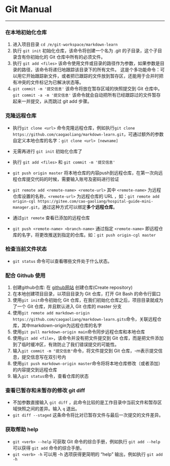 # Git Manual
****
### 在本地初始化仓库

1. 进入项目目录 `cd /e/git-workspace/markdown-learn`
2. 执行 `git init` 初始化仓库，该命令将创建一个名为 .git 的子目录，这个子目录含有你初始化的 Git 仓库中所有的必须文件。
3. 执行 `git add <files>` 该命令使用文件或目录的路径作为参数，如果参数是目录的路径，该命令将递归地跟踪该目录下的所有文件。
这是个多功能命令：可以用它开始跟踪新文件，或者把已跟踪的文件放到暂存区，还能用于合并时把有冲突的文件标记为已解决状态等。
4. `git commit -m '提交信息'` 该命令将放在暂存区域的快照提交到 Git 仓库中。
`git commit -a -m '提交信息'` 该命令就会自动把所有已经跟踪过的文件暂存起来一并提交，从而跳过 git add 步骤。


### 克隆远程仓库

- 执行`git clone <url>` 命令克隆远程仓库，例如执行`git clone https://github.com/caogaoliang/markdown-learn.git`，可通过额外的参数自定义本地仓库的名字：`git clone <url> [newname]`
- 无需再进行 `git init` 初始化仓库了
- 执行 `git add <files>` 和  `git commit -m '提交信息'` 
- `git push origin master` 将本地仓库的内容push到远程仓库，在第一次向远程仓库提交代码的时候，需要输入账号及密码进行验证

- `git remote add <remote-name> <remote-url>` 其中 `<remote-name>` 为远程仓库设置的名称，`<remote-url>` 为远程仓库的 URL ，如：`git remote add origin-cgl https://gitee.com/cao-gaoliang/hospital-guide-mini-manager.git`，通过这种方式可以绑定**多个远程仓库**。
- 通过`git remote` 查看已添加的远程仓库
- `git push <remote-name> <branch-name>` 通过指定 `<remote-name>` 即远程仓库的名字，将更改推送到指定的仓库。如：`git push origin-cgl master`



### 检查当前文件状态

- `git status` 命令可以查看哪些文件处于什么状态。


### 配合 Github 使用

1. 创建github仓库: 在 [github网站](https://github.com/caogaoliang) 创建仓库(Create repository)
2. 在本地创建项目目录，以项目目录为 Git 仓库，打开 Git Bash 的命令行窗口
3. 使用`git init`命令初始化 Git 仓库，在我们初始化仓库之后，项目目录就成为了一个 Git 仓库，并且默认进入 Git 仓库的 master 分支
4. 使用`git remote add markdown-origin https://github.com/caogaoliang/markdown-learn.gits`命令，关联远程仓库，其中markdown-origin为远程仓库的名字
5. 使用`git pull markdown-origin main`命令同步远程仓库和本地仓库
6. 使用`git add <file>`，该命令并没有把文件提交到 Git 仓库，而是把文件添加到了临时缓冲区，有效防止了我们错误提交的可能性。
7. 输入`git commit -m "提交信息"`命令，将文件提交到 Git 仓库，-m表示提交信息，提交信息写在双引号内
8. 使用`git push markdown-origin master`命令将将本地仓库修改（或者添加）的内容提交到远程仓库
9. 输入`git status`命令，查看仓库的状态


### 查看已暂存和未暂存的修改 git diff

- 不加参数直接输入 `git diff` ，此命令比较的是工作目录中当前文件和暂存区域快照之间的差异。输入 `q` 退出。
- `git diff --staged` 这条命令将比对已暂存文件与最后一次提交的文件差异。


### 获取帮助 help

- `git <verb> --help` 可获取 Git 命令的综合手册，例如执行 `git add --help` 可以获得 `git add` 命令的综合手册。
-  `git <verb> -h` 可以用 -h 选项获得更简明的 “help” 输出，例如执行 `git add -h`


